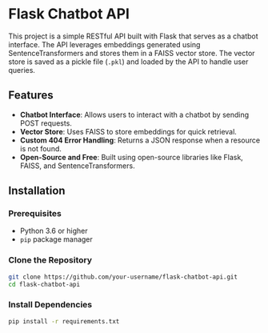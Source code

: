 # Flask Chatbot API

This project is a simple RESTful API built with Flask that serves as a chatbot interface. The API leverages embeddings generated using SentenceTransformers and stores them in a FAISS vector store. The vector store is saved as a pickle file (`.pkl`) and loaded by the API to handle user queries.

## Features

- **Chatbot Interface**: Allows users to interact with a chatbot by sending POST requests.
- **Vector Store**: Uses FAISS to store embeddings for quick retrieval.
- **Custom 404 Error Handling**: Returns a JSON response when a resource is not found.
- **Open-Source and Free**: Built using open-source libraries like Flask, FAISS, and SentenceTransformers.

## Installation

### Prerequisites

- Python 3.6 or higher
- `pip` package manager

### Clone the Repository

```bash
git clone https://github.com/your-username/flask-chatbot-api.git
cd flask-chatbot-api
```
### Install Dependencies

```bash
pip install -r requirements.txt
```


